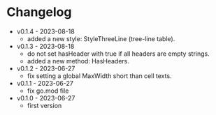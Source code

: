 # Changelog

- v0.1.4 - 2023-08-18
    - added a new style: StyleThreeLine (tree-line table).
- v0.1.3 - 2023-08-18
    - do not set hasHeader with true if all headers are empty strings.
    - added a new method: HasHeaders.
- v0.1.2 - 2023-06-27
    - fix setting a global MaxWidth short than cell texts.
- v0.1.1 - 2023-06-27
    - fix go.mod file
- v0.1.0 - 2023-06-27
    - first version
